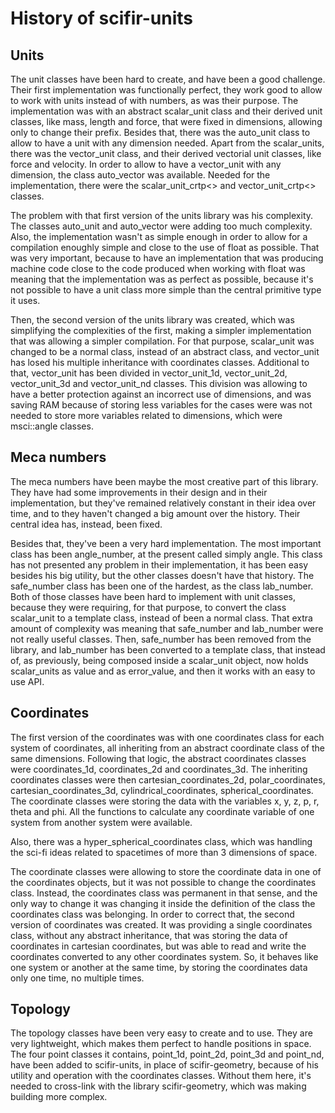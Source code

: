 # History of scifir-units

## Units

The unit classes have been hard to create, and have been a good challenge. Their first implementation was functionally perfect, they work good to allow to work with units instead of with numbers, as was their purpose. The implementation was with an abstract scalar_unit class and their derived unit classes, like mass, length and force, that were fixed in dimensions, allowing only to change their prefix. Besides that, there was the auto_unit class to allow to have a unit with any dimension needed. Apart from the scalar_units, there was the vector_unit class, and their derived vectorial unit classes, like force and velocity. In order to allow to have a vector_unit with any dimension, the class auto_vector was available. Needed for the implementation, there were the scalar_unit_crtp<> and vector_unit_crtp<> classes.

The problem with that first version of the units library was his complexity. The classes auto_unit and auto_vector were adding too much complexity. Also, the implementation wasn't as simple enough in order to allow for a compilation enoughly simple and close to the use of float as possible. That was very important, because to have an implementation that was producing machine code close to the code produced when working with float was meaning that the implementation was as perfect as possible, because it's not possible to have a unit class more simple than the central primitive type it uses.

Then, the second version of the units library was created, which was simplifying the complexities of the first, making a simpler implementation that was allowing a simpler compilation. For that purpose, scalar_unit was changed to be a normal class, instead of an abstract class, and vector_unit has losed his multiple inheritance with coordinates classes. Additional to that, vector_unit has been divided in vector_unit_1d, vector_unit_2d, vector_unit_3d and vector_unit_nd classes. This division was allowing to have a better protection against an incorrect use of dimensions, and was saving RAM because of storing less variables for the cases were was not needed to store more variables related to dimensions, which were msci::angle classes.

## Meca numbers

The meca numbers have been maybe the most creative part of this library. They have had some improvements in their design and in their implementation, but they've remained relatively constant in their idea over time, and to they haven't changed a big amount over the history. Their central idea has, instead, been fixed.

Besides that, they've been a very hard implementation. The most important class has been angle_number, at the present called simply angle. This class has not presented any problem in their implementation, it has been easy besides his big utility, but the other classes doesn't have that history. The safe_number class has been one of the hardest, as the class lab_number. Both of those classes have been hard to implement with unit classes, because they were requiring, for that purpose, to convert the class scalar_unit to a template class, instead of been a normal class. That extra amount of complexity was meaning that safe_number and lab_number were not really useful classes. Then, safe_number has been removed from the library, and lab_number has been converted to a template class, that instead of, as previously, being composed inside a scalar_unit object, now holds scalar_units as value and as error_value, and then it works with an easy to use API.

## Coordinates

The first version of the coordinates was with one coordinates class for each system of coordinates, all inheriting from an abstract coordinate class of the same dimensions. Following that logic, the abstract coordinates classes were coordinates_1d, coordinates_2d and coordinates_3d. The inheriting coordinates classes were then cartesian_coordinates_2d, polar_coordinates, cartesian_coordinates_3d, cylindrical_coordinates, spherical_coordinates. The coordinate classes were storing the data with the variables x, y, z, p, r, theta and phi. All the functions to calculate any coordinate variable of one system from another system were available.

Also, there was a hyper_spherical_coordinates class, which was handling the sci-fi ideas related to spacetimes of more than 3 dimensions of space.

The coordinate classes were allowing to store the coordinate data in one of the coordinates objects, but it was not possible to change the coordinates class. Instead, the coordinates class was permanent in that sense, and the only way to change it was changing it inside the definition of the class the coordinates class was belonging. In order to correct that, the second version of coordinates was created. It was providing a single coordinates class, without any abstract inheritance, that was storing the data of coordinates in cartesian coordinates, but was able to read and write the coordinates converted to any other coordinates system. So, it behaves like one system or another at the same time, by storing the coordinates data only one time, no multiple times.

## Topology

The topology classes have been very easy to create and to use. They are very lightweight, which makes them perfect to handle positions in space. The four point classes it contains, point_1d, point_2d, point_3d and point_nd, have been added to scifir-units, in place of scifir-geometry, because of his utility and operation with the coordinates classes. Without them here, it's needed to cross-link with the library scifir-geometry, which was making building more complex.